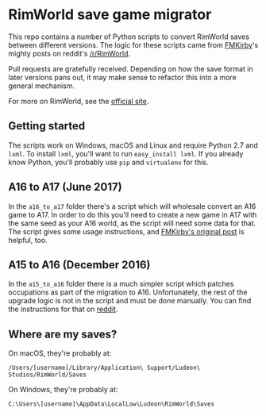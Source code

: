 # RimWorld save game migrator

This repo contains a number of Python scripts to convert RimWorld
saves between different versions. The logic for these scripts came from [FMKirby](https://www.reddit.com/user/FMKirby)'s
mighty posts on reddit's [/r/RimWorld](https://www.reddit.com/r/RimWorld/).

Pull requests are gratefully received. Depending on how the save format in later
versions pans out, it may make sense to refactor this into a more general
mechanism.

For more on RimWorld, see the [official site](https://rimworldgame.com).

## Getting started

The scripts work on Windows, macOS and Linux and require Python 2.7 and `lxml`.
To install `lxml`, you'll want to run  `easy_install lxml`.
If you already know Python, you'll probably use `pip` and `virtualenv` for this.

## A16 to A17 (June 2017)

In the `a16_to_a17` folder there's a script which will wholesale convert an A16
game to A17. In order to do this you'll need to create a new game in A17 with
the same seed as your A16 world, as the script will need some data for that. The
script gives some usage instructions, and [FMKirby's original post](https://www.reddit.com/r/RimWorld/comments/6gk9m9/that_time_again_a16_save_a17/)
is helpful, too.

## A15 to A16 (December 2016)

In the `a15_to_a16` folder there is a much simpler script which patches
occupations as part of the migration to A16. Unfortunately, the rest of the
upgrade logic is not in the script and must be done manually. You can find the
instructions for that on [reddit](https://www.reddit.com/r/RimWorld/comments/5jp9at/best_sit_down_updating_an_a15_save_to_a16/).

## Where are my saves?

On macOS, they're probably at:

`/Users/[username]/Library/Application\ Support/Ludeon\ Studios/RimWorld/Saves`

On Windows, they're probably at:

`C:\Users\[username]\AppData\LocalLow\Ludeon\RimWorld\Saves`
